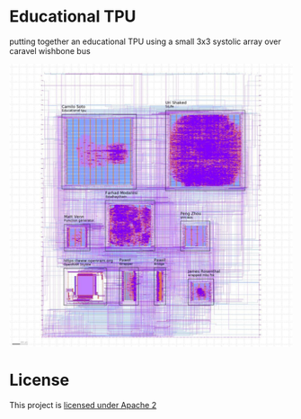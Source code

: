 # Educational TPU

putting together an educational TPU using a small 3x3 systolic array over caravel wishbone bus




![sysarray_ops](https://raw.githubusercontent.com/tucanae47/wrapped_etpu/main/photo_2022-09-04_18-31-04.jpg)

# License


This project is [licensed under Apache 2](LICENSE)

